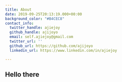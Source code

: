 ```yaml
---
title: About
date: 2019-09-25T20:13:19.000+00:00
background_color: "#B4CEC8"
contact_info:
  twitter_handle: ajiejoy
  github_handle: ajijoyo
  email: self.ajiejoy@gmail.com
  twitter_url: ''
  github_url: https://github.com/ajijoyo
  linkedin_url: https://www.linkedin.com/in/ajiejoy

---
```

## Hello there